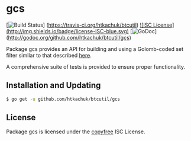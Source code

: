 gcs
==========

[![Build Status](http://img.shields.io/travis/htkachuk/btcutil.svg)]
(https://travis-ci.org/htkachuk/btcutil) [![ISC License]
(http://img.shields.io/badge/license-ISC-blue.svg)](http://copyfree.org)
[![GoDoc](https://godoc.org/github.com/htkachuk/btcutil/gcs?status.png)]
(http://godoc.org/github.com/htkachuk/btcutil/gcs)

Package gcs provides an API for building and using a Golomb-coded set filter
similar to that described [here](http://giovanni.bajo.it/post/47119962313/golomb-coded-sets-smaller-than-bloom-filters).

A comprehensive suite of tests is provided to ensure proper functionality.

## Installation and Updating

```bash
$ go get -u github.com/htkachuk/btcutil/gcs
```

## License

Package gcs is licensed under the [copyfree](http://copyfree.org) ISC
License.
